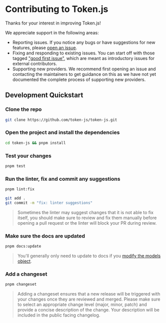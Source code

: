 # Contributing to Token.js

Thanks for your interest in improving Token.js!

We appreciate support in the following areas:
- Reporting issues. If you notice any bugs or have suggestions for new features, please [open an issue](https://github.com/token-js/fluency.js/issues/new).
- Fixing and responding to existing issues. You can start off with those tagged ["good first issue"](https://github.com/token-js/fluency.js/labels/good%20first%20issue), which are meant as introductory issues for external contributors.
- Supporting new providers. We recommend first opening an issue and contacting the maintainers to get guidance on this as we have not yet documented the complete process of supporting new providers.

## Development Quickstart

### Clone the repo

```bash
git clone https://github.com/token-js/token-js.git
```

### Open the project and install the dependencies

```bash
cd token-js && pnpm install
```

### Test your changes

```bash
pnpm test
```

### Run the linter, fix and commit any suggestions

```bash
pnpm lint:fix
```

```bash
git add .
git commit -m "fix: linter suggestions"
```

> Sometimes the linter may suggest changes that it is not able to fix itself, you should make sure to review and fix them manually before opening a pull request or the linter will block your PR during review.

### Make sure the docs are updated
```bash
pnpm docs:update
```

> You'll generally only need to update to docs if you [modify the models object](https://github.com/token-js/fluency.js/blob/main/src/models.ts).

### Add a changeset

```bash
pnpm changeset
```

> Adding a changeset ensures that a new release will be triggered with your changes once they are reviewed and merged. Please make sure to select an appropriate change level (major, minor, patch) and provide a concise description of the change. Your description will be included in the public facing changelog.